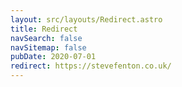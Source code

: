 ```yaml
---
layout: src/layouts/Redirect.astro
title: Redirect
navSearch: false
navSitemap: false
pubDate: 2020-07-01
redirect: https://stevefenton.co.uk/
---
```

